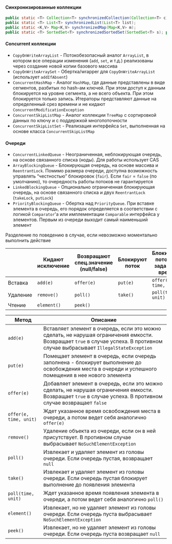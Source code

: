 #### Синхронизированные коллекции
```java
public static <T> Collection<T> synchronizedCollection(Collection<T> c); public static <T> Set<T> synchronizedSet(Set<T> s);
public static <T> List<T> synchronizedList(List<T> list);
public static <K,V> Map<K,V> synchronizedMap(Map<K,V> m);
public static <T> SortedSet<T> synchronizedSortedSet(SortedSet<T> s); public static <K,V> SortedMap<K,V> synchronizedSortedMap(SortedMap<K,V> m);
```


#### Concurrent коллекции
- `CopyOnWriteArrayList` - Потокобезопасный аналог `ArrayList`, в котором все операции изменения (`add`, `set`, и т.д.) реализованы через создание новой копии базового массива
- `CopyOnWriteArraySet` - Обертка/wrapper для `CopyOnWriteArrayList` (использует `addIfAbsent`)
- `ConcurrentHashMap` - Аналог `HashMap`, где данные представлены в виде сегментов, разбитых по hash-ам ключей. При этом доступ к данным блокируется на уровне сегмента, а не всего объекта. При этом блокируется только запись. Итераторы представляют данные на определенный срез времени и не кидают `ConcurrentModificationException`
- `ConcurrentSkipListMap` - Аналог коллекции `TreeMap` с сортировкой данных по ключу и с поддержкой многопоточности
- `ConcurrentSkipListSet` - Реализация интерфейса `Set`, выполненная на основе класса `ConcurrentSkipListMap`

#### Очереди

- `ConcurrentLinkedQueue` - Неограниченная, неблокирующая очередь, на основе связанного списка (ноды). Для работы использует CAS
- `ArrayBlockingQueue` - Блокирующая очередь, на основе массива и `ReentrantLock`. Помимо размера очереди, доступна возможность управлять “честностью” блокировок (`fair`). Если `fair` = `false` (по умолчанию), то очередность работы потоков не гарантируется
- `LinkedBlockingQueue` - Опционально ограниченная блокирующая очередь, на основе связанного списка и двух `ReentrantLock` (`takeLock`, `putLock`)
- `PriorityBlockingQueue` - Обертка над `PriorityQueue`. При вставке элемента в очередь, его порядок определяется в соответствии с логикой `Comparator`'а или имплементации `Comparable` интерфейса у элементов. Первым из очереди выходит самый наименьший элемент

Разделение по поведению в случае, если невозможно моментально выполнить действие

|          | Кидают исключение   | Возвращают спец.значение (null/false)   | Блокируют поток   | Блокируют поток на заданное время |
|----------|---------------------|-----------------------------------------|-------------------|-----------------------------------|
| Вставка  | `add(e)`            | `offer(e)`                              | `put(e)`          | `offer(e, time, unit)`            |
| Удаление | `remove()`          | `poll()`                                | `take()`          | `poll(time, unit)`                |
| Чтение   | `element()`         | `peek()`                                |                   |                                   |



| Метод                  | Описание                                                                                                                                                                      |
|------------------------|-------------------------------------------------------------------------------------------------------------------------------------------------------------------------------|
| `add(e)`               | Вставляет элемент в очередь, если это можно сделать, не нарушая ограничения емкости. Возвращает `true` в случае успеха. В противном случае выбрасывает `IllegalStateException`|
| `put(e)`               | Помещает элемент в очередь, если очередь заполнена - блокирует выполнение до освобождения места в очереди и успешного помещения в нее нового элемента                         |
| `offer(e)`             | Добавляет элемент в очередь, если это можно сделать, не нарушая ограничения емкости. Возвращает `true` в случае успеха. В противном случае возвращает `false`                 |
| `offer(e, time, unit)` | Ждет указанное время освобождения места в очереди, а потом ведет себя аналогично `offer(e)`                                                                                   |
| `remove()`             | Удаление объекта из очереди, если он в ней присутствует. В противном случае выбрасывает `NoSuchElementException`                                                              |
| `poll()`               | Извлекает и удаляет элемент из головы очереди. Если очередь пустая, возвращает `null`                                                                                         |
| `take()`               | Извлекает и удаляет элемент из головы очереди. Если очередь пустая блокирует выполнение до появления элемента                                                                 |
| `poll(time, unit)`     | Ждет указанное время появления элемента в очереди, а потом ведет себя аналогично `poll() `                                                                                    |
| `element()`            | Извлекает, но не удаляет элемент из головы очереди. Если очередь пуста выбрасывает `NoSuchElementException`                                                                   |
| `peek()`               | Извлекает, но не удаляет элемент из головы очереди. Если очередь пуста возвращает `null`                                                                                      |


